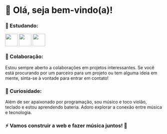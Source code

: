 # 👋 **Olá, seja bem-vindo(a)!**


### 🌱 Estudando:
<img width="40px" align="center" src="https://cdn.jsdelivr.net/gh/devicons/devicon/icons/css3/css3-original-wordmark.svg"  /> <img width="40px" align="center" src="https://cdn.jsdelivr.net/gh/devicons/devicon/icons/html5/html5-original-wordmark.svg" /> <img width="40px" align="center" src="https://cdn.jsdelivr.net/gh/devicons/devicon/icons/javascript/javascript-plain.svg" />
          

### 👯 Colaboração:
Estou sempre aberto a colaborações em projetos interessantes. Se você está procurando por um parceiro para um projeto ou tem alguma ideia em mente, sinta-se à vontade para entrar em contato!

### 🎵 Curiosidade:
Além de ser apaixonado por programação, sou músico e toco violão, teclado e estou aprendendo bateria. Adoro explorar a conexão entre música e tecnologia.


### ⚡ Vamos construir a web e fazer música juntos! 🚀
